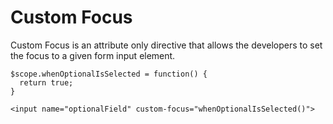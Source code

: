 Custom Focus
===
Custom Focus  is an attribute only directive that allows the developers to
set the focus to a given form input element.

    $scope.whenOptionalIsSelected = function() {
      return true;
    }

    <input name="optionalField" custom-focus="whenOptionalIsSelected()">
